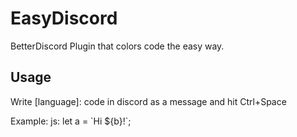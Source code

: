 # EasyDiscord
BetterDiscord Plugin that colors code the easy way.

## Usage
Write [language]: code in discord as a message and hit Ctrl+Space

Example:
js: let a = \`Hi ${b}!\`;
